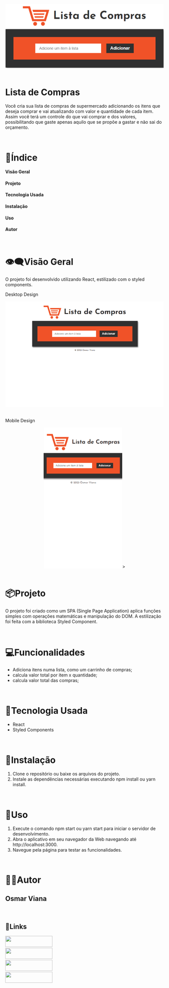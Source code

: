 <div align='center'>
<img src="./public/design/tela-principal.png">
</div>
<br>

# Lista de Compras

Você cria sua lista de compras de supermercado adicionando os itens que deseja comprar e vai atualizando com valor e quantidade de cada item. Assim você terá um controle do que vai comprar e dos valores, possibilitando que gaste apenas aquilo que se propõe a gastar e não sai do orçamento.

<br>

# 📑Índice

#### Visão Geral

#### Projeto

#### Tecnologia Usada

#### Instalação

#### Uso

#### Autor

<br>

# 👁‍🗨Visão Geral

O projeto foi desenvolvido utilizando React, estilizado com o styled components.

Desktop Design

<div align='center'>
<img src="./public/design/desktop-design.gif">
</div>

<br>

Mobile Design

<div align='center'>
<img src="./public/design/mobile-design.gif" width="250px">>
</div>

<br>

# 📦Projeto

O projeto foi criado como um SPA (Single Page Application) aplica funções simples com operações matemáticas e manipulação do DOM. A estilização foi feita com a biblioteca Styled Component.

<br>

# 💻Funcionalidades

- Adiciona itens numa lista, como um carrinho de compras;
- calcula valor total por item x quantidade;
- calcula valor total das compras;

<br>

# 🔧Tecnologia Usada

- React
- Styled Components

<br>

# 💾Instalação

1. Clone o repositório ou baixe os arquivos do projeto.
2. Instale as dependências necessárias executando npm install ou yarn install.

<br>

# 👣Uso

1. Execute o comando npm start ou yarn start para iniciar o servidor de desenvolvimento.
2. Abra o aplicativo em seu navegador da Web navegando até http://localhost:3000.
3. Navegue pela página para testar as funcionalidades.

<br>

# 👦🏻Autor

## Osmar Viana

<br>

## 🔗Links

<div align="left">

  <a href="https://osmarviana.github.io/portifolio-osmarviana/" target="_blank">
  <img src="https://img.shields.io/badge/-Portfolio-%23005422?style=for-the-badge&logo=github&logoColor=white" target="_blank" width="150px" height="35px">
  </a>
  </br>

  <a href="https://www.instagram.com/osmarvianatorres/" target="_blank">
  <img src="https://img.shields.io/badge/-Instagram-%23D5109A?style=for-the-badge&logo=instagram&logoColor=white" target="_blank" width="150px" height="35px">
  </a>
  </br>
  <a href = "mailto:osmarvianatorres@gmail.com" target="_blank">
  <img src="https://img.shields.io/badge/-Gmail-%23E4405F?style=for-the-badge&logo=gmail&logoColor=white" target="_blank" width="150px" height="35px">
  </a>
  </br>
  <a href="https://www.linkedin.com/in/osmarvianatorres" target="_blank">
  <img src="https://img.shields.io/badge/-LinkedIn-%230077B5?style=for-the-badge&logo=linkedin&logoColor=white" target="_blank" width="150px" height="35px">
  </a>
  </br>

</div>
